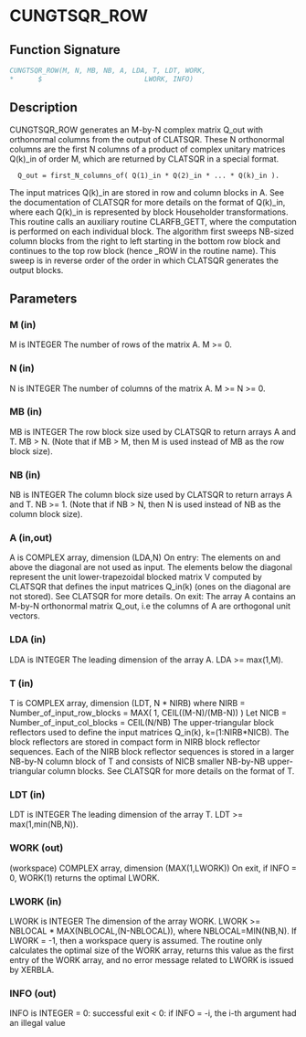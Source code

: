 # CUNGTSQR_ROW

## Function Signature

```fortran
CUNGTSQR_ROW(M, N, MB, NB, A, LDA, T, LDT, WORK,
*      $                         LWORK, INFO)
```

## Description


 CUNGTSQR_ROW generates an M-by-N complex matrix Q_out with
 orthonormal columns from the output of CLATSQR. These N orthonormal
 columns are the first N columns of a product of complex unitary
 matrices Q(k)_in of order M, which are returned by CLATSQR in
 a special format.

      Q_out = first_N_columns_of( Q(1)_in * Q(2)_in * ... * Q(k)_in ).

 The input matrices Q(k)_in are stored in row and column blocks in A.
 See the documentation of CLATSQR for more details on the format of
 Q(k)_in, where each Q(k)_in is represented by block Householder
 transformations. This routine calls an auxiliary routine CLARFB_GETT,
 where the computation is performed on each individual block. The
 algorithm first sweeps NB-sized column blocks from the right to left
 starting in the bottom row block and continues to the top row block
 (hence _ROW in the routine name). This sweep is in reverse order of
 the order in which CLATSQR generates the output blocks.

## Parameters

### M (in)

M is INTEGER The number of rows of the matrix A. M >= 0.

### N (in)

N is INTEGER The number of columns of the matrix A. M >= N >= 0.

### MB (in)

MB is INTEGER The row block size used by CLATSQR to return arrays A and T. MB > N. (Note that if MB > M, then M is used instead of MB as the row block size).

### NB (in)

NB is INTEGER The column block size used by CLATSQR to return arrays A and T. NB >= 1. (Note that if NB > N, then N is used instead of NB as the column block size).

### A (in,out)

A is COMPLEX array, dimension (LDA,N) On entry: The elements on and above the diagonal are not used as input. The elements below the diagonal represent the unit lower-trapezoidal blocked matrix V computed by CLATSQR that defines the input matrices Q_in(k) (ones on the diagonal are not stored). See CLATSQR for more details. On exit: The array A contains an M-by-N orthonormal matrix Q_out, i.e the columns of A are orthogonal unit vectors.

### LDA (in)

LDA is INTEGER The leading dimension of the array A. LDA >= max(1,M).

### T (in)

T is COMPLEX array, dimension (LDT, N * NIRB) where NIRB = Number_of_input_row_blocks = MAX( 1, CEIL((M-N)/(MB-N)) ) Let NICB = Number_of_input_col_blocks = CEIL(N/NB) The upper-triangular block reflectors used to define the input matrices Q_in(k), k=(1:NIRB*NICB). The block reflectors are stored in compact form in NIRB block reflector sequences. Each of the NIRB block reflector sequences is stored in a larger NB-by-N column block of T and consists of NICB smaller NB-by-NB upper-triangular column blocks. See CLATSQR for more details on the format of T.

### LDT (in)

LDT is INTEGER The leading dimension of the array T. LDT >= max(1,min(NB,N)).

### WORK (out)

(workspace) COMPLEX array, dimension (MAX(1,LWORK)) On exit, if INFO = 0, WORK(1) returns the optimal LWORK.

### LWORK (in)

LWORK is INTEGER The dimension of the array WORK. LWORK >= NBLOCAL * MAX(NBLOCAL,(N-NBLOCAL)), where NBLOCAL=MIN(NB,N). If LWORK = -1, then a workspace query is assumed. The routine only calculates the optimal size of the WORK array, returns this value as the first entry of the WORK array, and no error message related to LWORK is issued by XERBLA.

### INFO (out)

INFO is INTEGER = 0: successful exit < 0: if INFO = -i, the i-th argument had an illegal value

